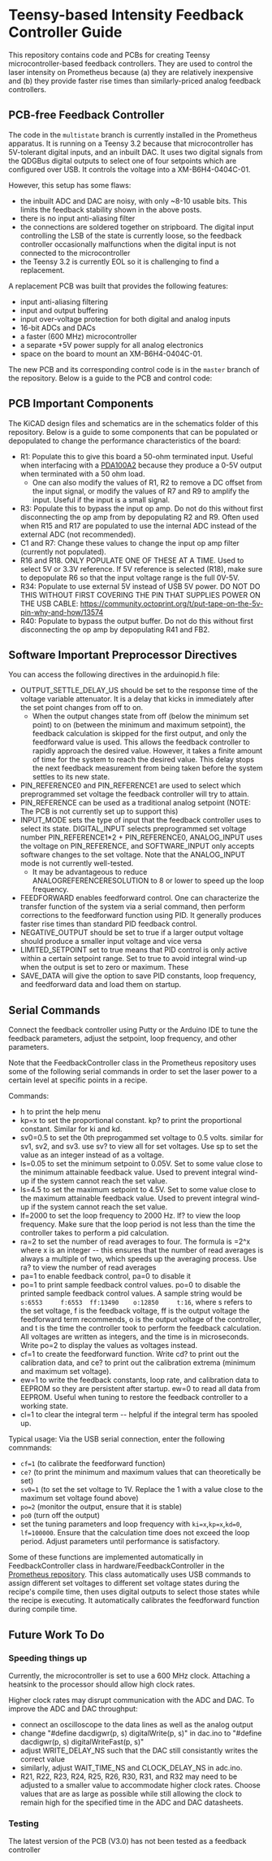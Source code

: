 # Teensy-based Intensity Feedback Controller Guide

This repository contains code and PCBs for creating Teensy microcontroller-based feedback controllers. They are used to control the laser intensity on Prometheus because (a) they are relatively inexpensive and (b) they provide faster rise times than similarly-priced analog feedback controllers.

## PCB-free Feedback Controller

The code in the `multistate` branch is currently installed in the Prometheus apparatus. It is running on a Teensy 3.2 because that microcontroller has 5V-tolerant digital inputs, and an inbuilt DAC. It uses two digital signals from the QDGBus digital outputs to select one of four setpoints which are configured over USB. It controls the voltage into a XM-B6H4-0404C-01.

However, this setup has some flaws:
* the inbuilt ADC and DAC are noisy, with only ~8-10 usable bits. This limits the feedback stability shown in the above posts.
* there is no input anti-aliasing filter
* the connections are soldered together on stripboard. The digital input controlling the LSB of the state is currently loose, so the feedback controller occasionally malfunctions when the digital input is not connected to the microcontroller
* the Teensy 3.2 is currently EOL so it is challenging to find a replacement.

A replacement PCB was built that provides the following features:
* input anti-aliasing filtering
* input and output buffering
* input over-voltage protection for both digital and analog inputs
* 16-bit ADCs and DACs
* a faster (600 MHz) microcontroller
* a separate +5V power supply for all analog electronics
* space on the board to mount an XM-B6H4-0404C-01.

The new PCB and its corresponding control code is in the `master` branch of the repository. Below is a guide to the PCB and control code:

## PCB Important Components
The KiCAD design files and schematics are in the schematics folder of this repository. Below is a guide to some components that can be populated or depopulated to change the performance characteristics of the board:
* R1: Populate this to give this board a 50-ohm terminated input. Useful when interfacing with a [PDA100A2](https://www.thorlabs.com/thorproduct.cfm?partnumber=PDA100A2) because they produce a 0-5V output when terminated with a 50 ohm load.
  * One can also modify the values of R1, R2 to remove a DC offset from the input signal, or modify the values of R7 and R9 to amplify the input. Useful if the input is a small signal.
* R3: Populate this to bypass the input op amp. Do not do this without first disconnecting the op amp from by depopulating R2 and R9. Often used when R15 and R17 are populated to use the internal ADC instead of the external ADC (not recommended).
* C1 and R7: Change these values to change the input op amp filter (currently not populated).
* R16 and R18. ONLY POPULATE ONE OF THESE AT A TIME. Used to select 5V or 3.3V reference. If 5V reference is selected (R18), make sure to depopulate R6 so that the input voltage range is the full 0V-5V.
* R34: Populate to use external 5V instead of USB 5V power. DO NOT DO THIS WITHOUT FIRST COVERING THE PIN THAT SUPPLIES POWER ON THE USB CABLE: https://community.octoprint.org/t/put-tape-on-the-5v-pin-why-and-how/13574
* R40: Populate to bypass the output buffer. Do not do this without first disconnecting the op amp by depopulating R41 and FB2.


## Software Important Preprocessor Directives
You can access the following directives in the arduinopid.h file:
* OUTPUT_SETTLE_DELAY_US should be set to the response time of the voltage variable attenuator. It is a delay that kicks in immediately after the set point changes from off to on.
  * When the output changes state from off (below the minimum set point) to on (between the minimum and maximum setpoint), the feedback calculation is skipped for the first output, and only the feedforward value is used. This allows the feedback controller to rapidly approach the desired value. However, it takes a finite amount of time for the system to reach the desired value. This delay stops the next feedback measurement from being taken before the system settles to its new state.
* PIN_REFERENCE0 and PIN_REFERENCE1 are used to select which preprogrammed set voltage the feedback controller will try to attain.
* PIN_REFERENCE can be used as a traditional analog setpoint (NOTE: The PCB is not currently set up to support this)
* INPUT_MODE sets the type of input that the feedback controller uses to select its state. DIGITAL_INPUT selects preprogrammed set voltage number PIN_REFERENCE1*2 + PIN_REFERENCE0, ANALOG_INPUT uses the voltage on PIN_REFERENCE, and SOFTWARE_INPUT only accepts software changes to the set voltage. Note that the ANALOG_INPUT mode is not currently well-tested.
  * It may be advantageous to reduce ANALOGREFERENCERESOLUTION to 8 or lower to speed up the loop frequency.
* FEEDFORWARD enables feedforward control. One can characterize the transfer function of the system via a serial command, then perform corrections to the feedforward function using PID. It generally produces faster rise times than standard PID feedback control.
* NEGATIVE_OUTPUT should be set to true if a larger output voltage should produce a smaller input voltage and vice versa
* LIMITED_SETPOINT set to true means that PID control is only active within a certain setpoint range. Set to true to avoid integral wind-up when the output is set to zero or maximum. These
* SAVE_DATA will give the option to save PID constants, loop frequency, and feedforward data and load them on startup.

## Serial Commands
Connect the feedback controller using Putty or the Arduino IDE to tune the feedback parameters, adjust the setpoint, loop frequency, and other parameters.

Note that the FeedbackController class in the Prometheus repository uses some of the following serial commands in order to set the laser power to a certain level at specific points in a recipe.

Commands:
* h to print the help menu
* kp=x to set the proportional constant. kp? to print the proportional constant. Similar for ki and kd.
* sv0=0.5 to set the 0th preprogammed set voltage to 0.5 volts. similar for sv1, sv2, and sv3. use sv? to view all for set voltages. Use sp to set the value as an integer instead of as a voltage.
* ls=0.05 to set the minimum setpoint to 0.05V. Set to some value close to the minimum attainable feedback value. Used to prevent integral wind-up if the system cannot reach the set value.
* ls=4.5 to set the maximum setpoint to 4.5V. Set to some value close to the maximum attainable feedback value. Used to prevent integral wind-up if the system cannot reach the set value.
* lf=2000 to set the loop frequency to 2000 Hz. lf? to view the loop frequency. Make sure that the loop period is not less than the time the controller takes to perform a pid calculation.
* ra=2 to set the number of read averages to four. The formula is <read averages>=2^x where x is an integer -- this ensures that the number of read averages is always a multiple of two, which speeds up the averaging process. Use ra? to view the number of read averages
* pa=1 to enable feedback control, pa=0 to disable it
* po=1 to print sample feedback control values. po=0 to disable the printed sample feedback control values. A sample string would be `s:6553	 f:6553	 ff:13490	 o:12850	 t:16`, where s refers to the set voltage, f is the feedback voltage, ff is the output voltage the feedforward term recommends, o is the output voltage of the controller, and t is the time the controller took to perform the feedback calculation. All voltages are written as integers, and the time is in microseconds. Write po=2 to display the values as voltages instead.
* cf=1 to create the feedforward function. Write cd? to print out the calibration data, and ce? to print out the calibration extrema (minimum and maximum set voltage).
* ew=1 to write the feedback constants, loop rate, and calibration data to EEPROM so they are persistent after startup. ew=0 to read all data from EEPROM. Useful when tuning to restore the feedback controller to a working state.
* cl=1 to clear the integral term -- helpful if the integral term has spooled up.

Typical usage:
Via the USB serial connection, enter the following comnmands:
* `cf=1` (to calibrate the feedforward function)
* `ce?` (to print the minimum and maximum values that can theoretically be set)
* `sv0=1` (to set the set voltage to 1V. Replace the 1 with a value close to the maximum set voltage found above)
* `po=2` (monitor the output, ensure that it is stable)
* `po0` (turn off the output)
* set the tuning parameters and loop frequency with `ki=x`,`kp=x`,`kd=0`, `lf=100000`. Ensure that the calculation time does not exceed the loop period. Adjust parameters until performance is satisfactory.

Some of these functions are implemented automatically in FeedbackController class in hardware/FeedbackController in the [Prometheus repository](https://qdg-code.phas.ubc.ca:2633/Perrin/PrometheusPython). This class automatically uses USB commands to assign different set voltages to different set voltage states during the recipe's compile time, then uses digital outputs to select those states while the recipe is executing. It automatically calibrates the feedforward function during compile time.

## Future Work To Do
### Speeding things up
Currently, the microcontroller is set to use a 600 MHz clock. Attaching a heatsink to the processor should allow high clock rates.

Higher clock rates may disrupt communication with the ADC and DAC. To improve the ADC and DAC throughput:
* connect an oscilloscope to the data lines as well as the analog output
* change "#define dacdigwr(p, s) digitalWrite(p, s)" in dac.ino to "#define dacdigwr(p, s) digitalWriteFast(p, s)"
* adjust WRITE_DELAY_NS such that the DAC still consistantly writes the correct value
* similarly, adjust WAIT_TIME_NS and CLOCK_DELAY_NS in adc.ino.
* R21, R22, R23, R24, R25, R26, R30, R31, and R32 may need to be adjusted to a smaller value to accommodate higher clock rates. Choose values that are as large as possible while still allowing the clock to remain high for the specified time in the ADC and DAC datasheets.

### Testing
The latest version of the PCB (V3.0) has not been tested as a feedback controller
